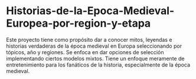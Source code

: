 # Historias-de-la-Epoca-Medieval-Europea-por-region-y-etapa
Este proyecto tiene como propósito dar a conocer mitos, leyendas e historias verdaderas de la época medieval en Europa seleccionando por tópicos, año y regiones. Se enfoca en dar opciones de selección implementando ciertos modelos mixtos. Tiene un enfoque meramente de entretenimiento para los fanáticos de la historia, especialmente de la época medieval.
